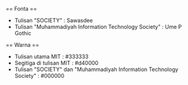 == Fonta ==
* Tulisan "SOCIETY" : Sawasdee
* Tulisan "Muhammadiyah Information Technology Society" : Ume P Gothic

== Warna ==
* Tulisan utama MIT : #333333
* Segitiga di tulisan MIT : #d40000
* Tulisan "SOCIETY" dan "Muhammadiyah Information Technology Society" : #000000
